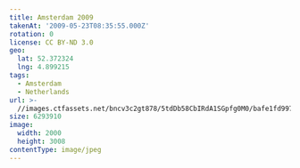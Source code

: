 ```yaml
---
title: Amsterdam 2009
takenAt: '2009-05-23T08:35:55.000Z'
rotation: 0
license: CC BY-ND 3.0
geo:
  lat: 52.372324
  lng: 4.899215
tags:
  - Amsterdam
  - Netherlands
url: >-
  //images.ctfassets.net/bncv3c2gt878/5tdDb58CbIRdA1SGpfg0M0/bafe1fd997ff90fe9be55aad062112e5/amsterdam-2009_4419126809_o
size: 6293910
image:
  width: 2000
  height: 3008
contentType: image/jpeg
---
```


